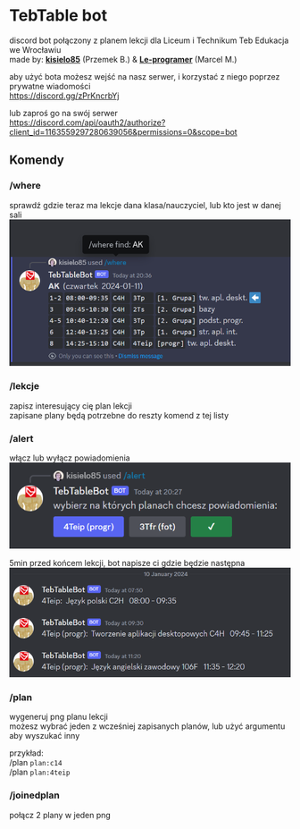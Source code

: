 # TebTable bot

discord bot połączony z planem lekcji dla Liceum i Technikum Teb Edukacja we Wrocławiu<br>
made by: [**kisielo85**](https://github.com/kisielo85) (Przemek B.) & [**Le-programer**](https://github.com/Le-programer) (Marcel M.)

aby użyć bota możesz wejść na nasz serwer, i korzystać z niego poprzez prywatne wiadomości<br>
https://discord.gg/zPrKncrbYj

lub zaproś go na swój serwer<br>
https://discord.com/api/oauth2/authorize?client_id=1163559297280639056&permissions=0&scope=bot

## Komendy

### /where

sprawdź gdzie teraz ma lekcje dana klasa/nauczyciel, lub kto jest w danej sali<br>
![](assets/where.png)

### /lekcje

zapisz interesujący cię plan lekcji<br>
zapisane plany będą potrzebne do reszty komend z tej listy

### /alert

włącz lub wyłącz powiadomienia<br>
![](assets/alert_1.png)

5min przed końcem lekcji, bot napisze ci gdzie będzie następna<br>
![](assets/alert_2.png)

### /plan

wygeneruj png planu lekcji<br>
możesz wybrać jeden z wcześniej zapisanych planów, lub użyć argumentu aby wyszukać inny

przykład:<br>
/plan `plan:c14`<br>
/plan `plan:4teip`

### /joinedplan

połącz 2 plany w jeden png
